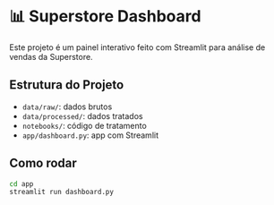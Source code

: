# 📊 Superstore Dashboard

Este projeto é um painel interativo feito com Streamlit para análise de vendas da Superstore.

## Estrutura do Projeto

- `data/raw/`: dados brutos
- `data/processed/`: dados tratados
- `notebooks/`: código de tratamento
- `app/dashboard.py`: app com Streamlit

## Como rodar

```bash
cd app
streamlit run dashboard.py
